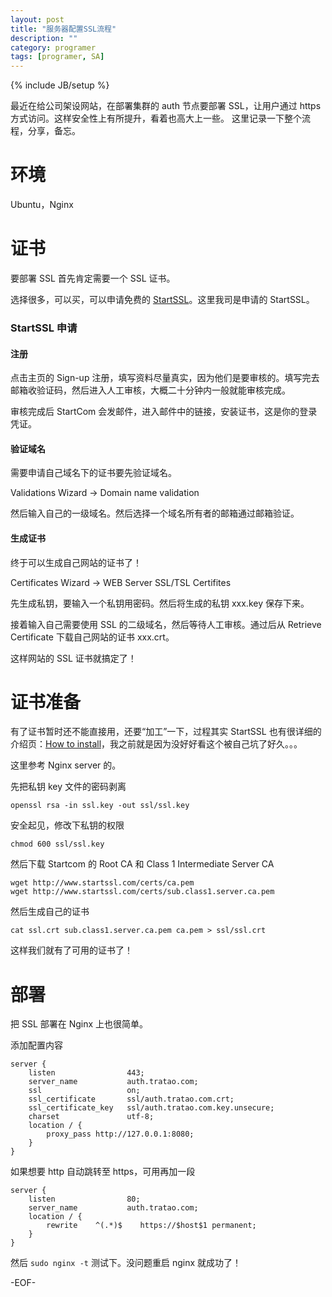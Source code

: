```yaml
---
layout: post
title: "服务器配置SSL流程"
description: ""
category: programer
tags: [programer, SA]
---
```

{% include JB/setup %}

最近在给公司架设网站，在部署集群的 auth 节点要部署 SSL，让用户通过 https 方式访问。这样安全性上有所提升，看着也高大上一些。
这里记录一下整个流程，分享，备忘。


# 环境
Ubuntu，Nginx

# 证书
要部署 SSL 首先肯定需要一个 SSL 证书。

选择很多，可以买，可以申请免费的 [StartSSL](https://www.startssl.com/)。这里我司是申请的 StartSSL。

### StartSSL 申请
#### 注册
点击主页的 Sign-up 注册，填写资料尽量真实，因为他们是要审核的。填写完去邮箱收验证码，然后进入人工审核，大概二十分钟内一般就能审核完成。

审核完成后 StartCom 会发邮件，进入邮件中的链接，安装证书，这是你的登录凭证。

#### 验证域名
需要申请自己域名下的证书要先验证域名。

Validations Wizard -> Domain name validation

然后输入自己的一级域名。然后选择一个域名所有者的邮箱通过邮箱验证。

#### 生成证书
终于可以生成自己网站的证书了！

Certificates Wizard -> WEB Server SSL/TSL Certifites

先生成私钥，要输入一个私钥用密码。然后将生成的私钥 xxx.key 保存下来。

接着输入自己需要使用 SSL 的二级域名，然后等待人工审核。通过后从 Retrieve Certificate 下载自己网站的证书 xxx.crt。

这样网站的 SSL 证书就搞定了！

# 证书准备
有了证书暂时还不能直接用，还要“加工”一下，过程其实 StartSSL 也有很详细的介绍页：[How to install](https://www.startssl.com/?app=20)，我之前就是因为没好好看这个被自己坑了好久。。。

这里参考 Nginx server 的。

先把私钥 key 文件的密码剥离

	openssl rsa -in ssl.key -out ssl/ssl.key

安全起见，修改下私钥的权限

	chmod 600 ssl/ssl.key

然后下载 Startcom 的 Root CA 和 Class 1 Intermediate Server CA

	wget http://www.startssl.com/certs/ca.pem
	wget http://www.startssl.com/certs/sub.class1.server.ca.pem

然后生成自己的证书

	cat ssl.crt sub.class1.server.ca.pem ca.pem > ssl/ssl.crt

这样我们就有了可用的证书了！

# 部署
把 SSL 部署在 Nginx 上也很简单。

添加配置内容

	server {
        listen                443;
    	server_name           auth.tratao.com;
		ssl                   on;
		ssl_certificate       ssl/auth.tratao.com.crt;
		ssl_certificate_key   ssl/auth.tratao.com.key.unsecure;
		charset               utf-8;
		location / {
			proxy_pass http://127.0.0.1:8080;
		}
	}

如果想要 http 自动跳转至 https，可用再加一段

	server {
		listen                80;
		server_name           auth.tratao.com;
		location / {
			rewrite    ^(.*)$    https://$host$1 permanent;
		}
	}

然后 `sudo nginx -t` 测试下。没问题重启 nginx 就成功了！

-EOF-